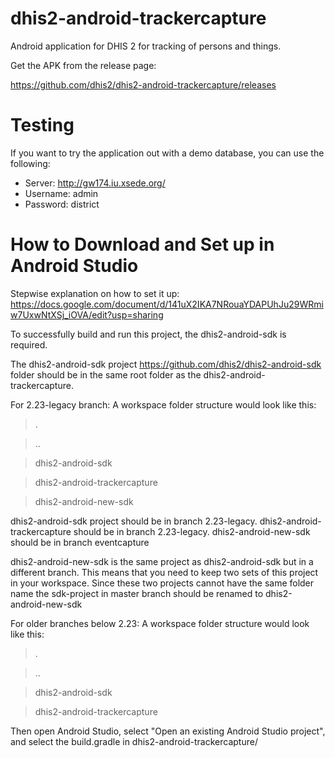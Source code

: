 # dhis2-android-trackercapture
Android application for DHIS 2 for tracking of persons and things.

Get the APK from the release page:

https://github.com/dhis2/dhis2-android-trackercapture/releases

# Testing
If you want to try the application out with a demo database, you can use the following:
- Server: http://gw174.iu.xsede.org/
- Username: admin
- Password: district

# How to Download and Set up in Android Studio
Stepwise explanation on how to set it up: https://docs.google.com/document/d/141uX2IKA7NRouaYDAPUhJu29WRmiw7UxwNtXSj_iOVA/edit?usp=sharing 

To successfully build and run this project, the dhis2-android-sdk is required.

The dhis2-android-sdk project https://github.com/dhis2/dhis2-android-sdk folder should be in the same root folder as the dhis2-android-trackercapture.

For 2.23-legacy branch: A workspace folder structure would look like this:

> .

> ..

> dhis2-android-sdk

> dhis2-android-trackercapture

> dhis2-android-new-sdk

dhis2-android-sdk project should be in branch 2.23-legacy. 
dhis2-android-trackercapture should be in branch 2.23-legacy.
dhis2-android-new-sdk should be in branch eventcapture

dhis2-android-new-sdk is the same project as dhis2-android-sdk but in a different branch. This means that you need to keep two sets of this project in your workspace. Since these two projects cannot have the same folder name the sdk-project in master branch should be renamed to dhis2-android-new-sdk

For older branches below 2.23: A workspace folder structure would look like this:

> .

> ..

> dhis2-android-sdk

> dhis2-android-trackercapture

Then open Android Studio, select "Open an existing Android Studio project", and select the build.gradle in dhis2-android-trackercapture/
